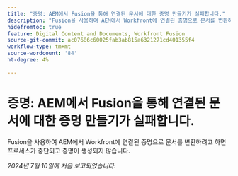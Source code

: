 ```yaml
---
title: "증명: AEM에서 Fusion을 통해 연결된 문서에 대한 증명 만들기가 실패합니다."
description: "Fusion을 사용하여 AEM에서 Workfront에 연결된 증명으로 문서를 변환하려고 하면 프로세스가 중단되고 증명이 생성되지 않습니다."
hidefromtoc: true
feature: Digital Content and Documents, Workfront Fusion
source-git-commit: ac07686c60025fab3ab815a6321271cd401355f4
workflow-type: tm+mt
source-wordcount: '84'
ht-degree: 4%

---
```



# 증명: AEM에서 Fusion을 통해 연결된 문서에 대한 증명 만들기가 실패합니다.

Fusion을 사용하여 AEM에서 Workfront에 연결된 증명으로 문서를 변환하려고 하면 프로세스가 중단되고 증명이 생성되지 않습니다.

_2024년 7월 10일에 처음 보고되었습니다._
